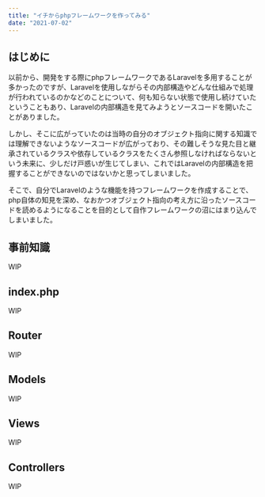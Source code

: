 ```yaml
---
title: "イチからphpフレームワークを作ってみる"
date: "2021-07-02"
---
```


## **はじめに**

以前から、開発をする際にphpフレームワークであるLaravelを多用することが多かったのですが、Laravelを使用しながらその内部構造やどんな仕組みで処理が行われているのかなどのことについて、何も知らない状態で使用し続けていたということもあり、Laravelの内部構造を見てみようとソースコードを開いたことがありました。

しかし、そこに広がっていたのは当時の自分のオブジェクト指向に関する知識では理解できないようなソースコードが広がっており、その難しそうな見た目と継承されているクラスや依存しているクラスをたくさん参照しなければならないという未来に、少しだけ戸惑いが生じてしまい、これではLaravelの内部構造を把握することができないのではないかと思ってしまいました。

そこで、自分でLaravelのような機能を持つフレームワークを作成することで、php自体の知見を深め、なおかつオブジェクト指向の考え方に沿ったソースコードを読めるようになることを目的として自作フレームワークの沼にはまり込んでしまいました。

## **事前知識**

<!-- todo: 執筆 -->
WIP

## **index.php**

<!-- todo: 執筆 -->
WIP

## **Router**

<!-- todo: 執筆 -->
WIP

## **Models**

<!-- todo: 執筆 -->
WIP

## **Views**

<!-- todo: 執筆 -->
WIP

## **Controllers**

<!-- todo: 執筆 -->
WIP
